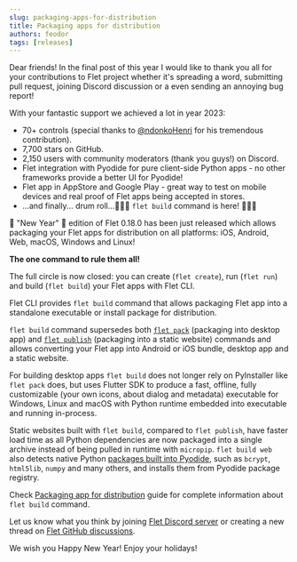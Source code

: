 ```yaml
---
slug: packaging-apps-for-distribution
title: Packaging apps for distribution
authors: feodor
tags: [releases]
---
```


Dear friends! In the final post of this year I would like to thank you all for your contributions
to Flet project whether it's spreading a word, submitting pull request, joining Discord discussion or a even sending an annoying bug report!

With your fantastic support we achieved a lot in year 2023:

* 70+ controls (special thanks to [@ndonkoHenri](https://github.com/ndonkoHenri) for his tremendous contribution).
* 7,700 stars on GitHub.
* 2,150 users with community moderators (thank you guys!) on Discord.
* Flet integration with Pyodide for pure client-side Python apps - no other frameworks provide a better UI for Pyodide!
* Flet app in AppStore and Google Play - great way to test on mobile devices and real proof of Flet apps being accepted in stores.
* ...and finally... drum roll...🥁🥁🥁 `flet build` command is here! 🎉🎉🎉

🎄 "New Year" 🎄 edition of Flet 0.18.0 has been just released which allows packaging
your Flet apps for distribution on all platforms: iOS, Android, Web, macOS, Windows and Linux!

**The one command to rule them all!**

The full circle is now closed: you can create (`flet create`), run (`flet run`) and build (`flet build`) your Flet apps with Flet CLI.

Flet CLI provides `flet build` command that allows packaging Flet app into a standalone executable or install package for distribution.

`flet build` command supersedes both [`flet pack`](/docs/cookbook/packaging-desktop-app) (packaging into desktop app) and [`flet publish`](/docs/publish/web/static-website) (packaging into a static website) commands and allows converting your Flet app into Android or iOS bundle, desktop app and a static website.

For building desktop apps `flet build` does not longer rely on PyInstaller like `flet pack` does, but uses Flutter SDK to produce a fast, offline, fully customizable (your own icons, about dialog and metadata) executable for Windows, Linux and macOS with Python runtime embedded into executable and running in-process.

Static websites built with `flet build`, compared to `flet publish`, have faster load time as all Python dependencies are now packaged into a single archive instead of being pulled in runtime with `micropip`. `flet build web` also detects native Python [packages built into Pyodide](https://pyodide.org/en/stable/usage/packages-in-pyodide.html), such as `bcrypt`, `html5lib`, `numpy` and many others, and installs them from Pyodide package registry.

Check [Packaging app for distribution](/docs/publish) guide for complete information about `flet build` command.

Let us know what you think by joining [Flet Discord server](https://discord.gg/dzWXP8SHG8) or creating a new thread on [Flet GitHub discussions](https://github.com/flet-dev/flet/discussions).

We wish you Happy New Year! Enjoy your holidays!
